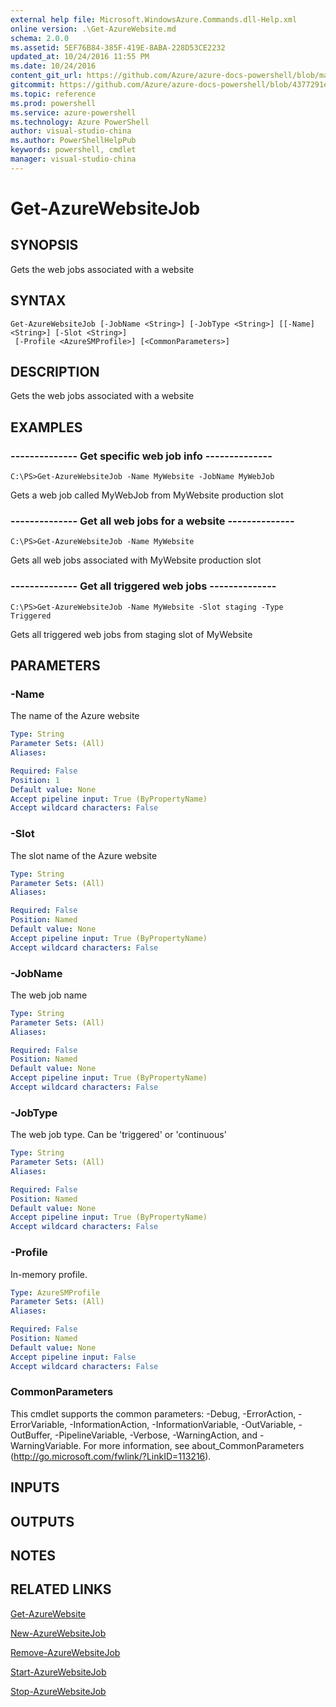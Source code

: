 ```yaml
---
external help file: Microsoft.WindowsAzure.Commands.dll-Help.xml
online version: .\Get-AzureWebsite.md
schema: 2.0.0
ms.assetid: 5EF76B84-385F-419E-8ABA-228D53CE2232
updated_at: 10/24/2016 11:55 PM
ms.date: 10/24/2016
content_git_url: https://github.com/Azure/azure-docs-powershell/blob/master/azureps-cmdlets-docs/ServiceManagement/Azure.Compute/v1.6.1/Get-AzureWebsiteJob.md
gitcommit: https://github.com/Azure/azure-docs-powershell/blob/4377291ee360e58e2c1c5d644155daf6a0279055/azureps-cmdlets-docs/ServiceManagement/Azure.Compute/v1.6.1/Get-AzureWebsiteJob.md
ms.topic: reference
ms.prod: powershell
ms.service: azure-powershell
ms.technology: Azure PowerShell
author: visual-studio-china
ms.author: PowerShellHelpPub
keywords: powershell, cmdlet
manager: visual-studio-china
---
```


# Get-AzureWebsiteJob

## SYNOPSIS
Gets the web jobs associated with a website

## SYNTAX

```
Get-AzureWebsiteJob [-JobName <String>] [-JobType <String>] [[-Name] <String>] [-Slot <String>]
 [-Profile <AzureSMProfile>] [<CommonParameters>]
```

## DESCRIPTION
Gets the web jobs associated with a website

## EXAMPLES

### --------------  Get specific web job info --------------
```
C:\PS>Get-AzureWebsiteJob -Name MyWebsite -JobName MyWebJob
```

Gets a web job called MyWebJob from MyWebsite production slot

### --------------  Get all web jobs for a website --------------
```
C:\PS>Get-AzureWebsiteJob -Name MyWebsite
```

Gets all web jobs associated with MyWebsite production slot

### --------------  Get all triggered web jobs --------------
```
C:\PS>Get-AzureWebsiteJob -Name MyWebsite -Slot staging -Type Triggered
```

Gets all triggered web jobs from staging slot of MyWebsite

## PARAMETERS

### -Name
The name of the Azure website

```yaml
Type: String
Parameter Sets: (All)
Aliases: 

Required: False
Position: 1
Default value: None
Accept pipeline input: True (ByPropertyName)
Accept wildcard characters: False
```

### -Slot
The slot name of the Azure website

```yaml
Type: String
Parameter Sets: (All)
Aliases: 

Required: False
Position: Named
Default value: None
Accept pipeline input: True (ByPropertyName)
Accept wildcard characters: False
```

### -JobName
The web job name

```yaml
Type: String
Parameter Sets: (All)
Aliases: 

Required: False
Position: Named
Default value: None
Accept pipeline input: True (ByPropertyName)
Accept wildcard characters: False
```

### -JobType
The web job type.
Can be 'triggered' or 'continuous'

```yaml
Type: String
Parameter Sets: (All)
Aliases: 

Required: False
Position: Named
Default value: None
Accept pipeline input: True (ByPropertyName)
Accept wildcard characters: False
```

### -Profile
In-memory profile.

```yaml
Type: AzureSMProfile
Parameter Sets: (All)
Aliases: 

Required: False
Position: Named
Default value: None
Accept pipeline input: False
Accept wildcard characters: False
```

### CommonParameters
This cmdlet supports the common parameters: -Debug, -ErrorAction, -ErrorVariable, -InformationAction, -InformationVariable, -OutVariable, -OutBuffer, -PipelineVariable, -Verbose, -WarningAction, and -WarningVariable. For more information, see about_CommonParameters (http://go.microsoft.com/fwlink/?LinkID=113216).

## INPUTS

## OUTPUTS

## NOTES

## RELATED LINKS

[Get-AzureWebsite](./Get-AzureWebsite.md)

[New-AzureWebsiteJob](./New-AzureWebsiteJob.md)

[Remove-AzureWebsiteJob](./Remove-AzureWebsiteJob.md)

[Start-AzureWebsiteJob](./Start-AzureWebsiteJob.md)

[Stop-AzureWebsiteJob](./Stop-AzureWebsiteJob.md)



